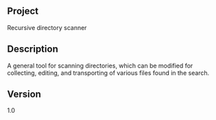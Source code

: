## Project 

Recursive directory scanner 

## Description

A general tool for scanning directories, which
can be modified for collecting, editing, and
transporting of various files found in the search.

## Version
1.0

